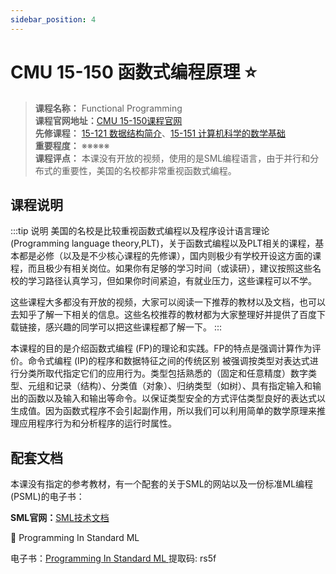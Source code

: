 ```yaml
---
sidebar_position: 4
---
```


# CMU 15-150 函数式编程原理 ⭐️

>**课程名称：** Functional Programming     
**课程官网地址：**[CMU 15-150课程官网](http://www.cs.cmu.edu/~15150/)  
**先修课程：** [15-121 数据结构简介](https://hackway.org/docs/cs/freshman/datastructure/cs15121)、[15-151 计算机科学的数学基础](https://hackway.org/docs/math/basic/discrete/cs15151)      
**重要程度：** ※※※※※  
**课程评点：** 本课没有开放的视频，使用的是SML编程语言，由于并行和分布式的重要性，美国的名校都非常重视函数式编程。

## 课程说明

:::tip 说明
美国的名校是比较重视函数式编程以及程序设计语言理论(Programming language theory,PLT)，关于函数式编程以及PLT相关的课程，基本都是必修（以及是不少核心课程的先修课），国内则极少有学校开设这方面的课程，而且极少有相关岗位。如果你有足够的学习时间（或读研），建议按照这些名校的学习路径认真学习，但如果你时间紧迫，有就业压力，这些课程可以不学。

这些课程大多都没有开放的视频，大家可以阅读一下推荐的教材以及文档，也可以去知乎了解一下相关的信息。这些名校推荐的教材都为大家整理好并提供了百度下载链接，感兴趣的同学可以把这些课程都了解一下。
:::

本课程的目的是介绍函数式编程 (FP)的理论和实践。FP的特点是强调计算作为评价。命令式编程 (IP)的程序和数据特征之间的传统区别 被强调按类型对表达式进行分类所取代指定它们的应用行为。类型包括熟悉的（固定和任意精度）数字类型、元组和记录（结构）、分类值（对象）、归纳类型（如树）、具有指定输入和输出的函数以及输入和输出等命令。以保证类型安全的方式评估类型良好的表达式以生成值。因为函数式程序不会引起副作用，所以我们可以利用简单的数学原理来推理应用程序行为和分析程序的运行时属性。


## 配套文档
本课没有指定的参考教材，有一个配套的关于SML的网站以及一份标准ML编程 (PSML)的电子书：

**SML官网：**[SML技术文档](https://smlhelp.github.io/book/)

🌽  Programming In Standard ML 

电子书：[Programming In Standard ML ](https://pan.baidu.com/s/1mV85yhhgjlNzuXAZ_6nv1Q)  提取码: rs5f 